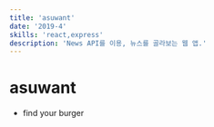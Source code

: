 ```yaml
---
title: 'asuwant'
date: '2019-4'
skills: 'react,express'
description: 'News API를 이용, 뉴스를 골라보는 웹 앱.'
---
```


# asuwant

- find your burger